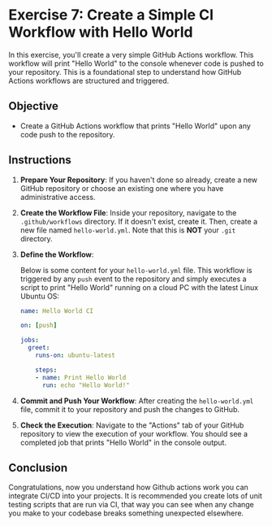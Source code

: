 # Exercise 7: Create a Simple CI Workflow with Hello World

In this exercise, you'll create a very simple GitHub Actions workflow. This workflow will print "Hello World" to the console whenever code is pushed to your repository. This is a foundational step to understand how GitHub Actions workflows are structured and triggered.

## Objective

- Create a GitHub Actions workflow that prints "Hello World" upon any code push to the repository.

## Instructions

1. **Prepare Your Repository**: If you haven't done so already, create a new GitHub repository or choose an existing one where you have administrative access.

2. **Create the Workflow File**: Inside your repository, navigate to the `.github/workflows` directory. If it doesn't exist, create it. Then, create a new file named `hello-world.yml`. Note that this is **NOT** your `.git` directory. 

3. **Define the Workflow**:

    Below is some content for your `hello-world.yml` file. This workflow is triggered by any `push` event to the repository and simply executes a script to print "Hello World" running on a cloud PC with the latest Linux Ubuntu OS:

    ```yaml
    name: Hello World CI

    on: [push]

    jobs:
      greet:
        runs-on: ubuntu-latest

        steps:
        - name: Print Hello World
          run: echo "Hello World!"
    ```

4. **Commit and Push Your Workflow**: After creating the `hello-world.yml` file, commit it to your repository and push the changes to GitHub.

5. **Check the Execution**: Navigate to the "Actions" tab of your GitHub repository to view the execution of your workflow. You should see a completed job that prints "Hello World" in the console output.

## Conclusion
Congratulations, now you understand how Github actions work you can integrate CI/CD into your projects. It is recommended you create lots of unit testing scripts that are run via CI, that way you can see when any change you make to your codebase breaks something unexpected elsewhere.
